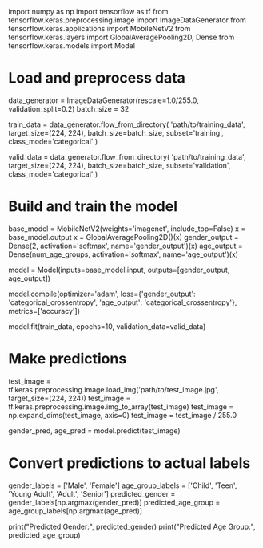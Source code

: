import numpy as np
import tensorflow as tf
from tensorflow.keras.preprocessing.image import ImageDataGenerator
from tensorflow.keras.applications import MobileNetV2
from tensorflow.keras.layers import GlobalAveragePooling2D, Dense
from tensorflow.keras.models import Model

# Load and preprocess data
data_generator = ImageDataGenerator(rescale=1.0/255.0, validation_split=0.2)
batch_size = 32

train_data = data_generator.flow_from_directory(
    'path/to/training_data',
    target_size=(224, 224),
    batch_size=batch_size,
    subset='training',
    class_mode='categorical'
)

valid_data = data_generator.flow_from_directory(
    'path/to/training_data',
    target_size=(224, 224),
    batch_size=batch_size,
    subset='validation',
    class_mode='categorical'
)

# Build and train the model
base_model = MobileNetV2(weights='imagenet', include_top=False)
x = base_model.output
x = GlobalAveragePooling2D()(x)
gender_output = Dense(2, activation='softmax', name='gender_output')(x)
age_output = Dense(num_age_groups, activation='softmax', name='age_output')(x)

model = Model(inputs=base_model.input, outputs=[gender_output, age_output])

model.compile(optimizer='adam',
              loss={'gender_output': 'categorical_crossentropy', 'age_output': 'categorical_crossentropy'},
              metrics=['accuracy'])

model.fit(train_data, epochs=10, validation_data=valid_data)

# Make predictions
test_image = tf.keras.preprocessing.image.load_img('path/to/test_image.jpg', target_size=(224, 224))
test_image = tf.keras.preprocessing.image.img_to_array(test_image)
test_image = np.expand_dims(test_image, axis=0)
test_image = test_image / 255.0

gender_pred, age_pred = model.predict(test_image)

# Convert predictions to actual labels
gender_labels = ['Male', 'Female']
age_group_labels = ['Child', 'Teen', 'Young Adult', 'Adult', 'Senior']
predicted_gender = gender_labels[np.argmax(gender_pred)]
predicted_age_group = age_group_labels[np.argmax(age_pred)]

print("Predicted Gender:", predicted_gender)
print("Predicted Age Group:", predicted_age_group)

